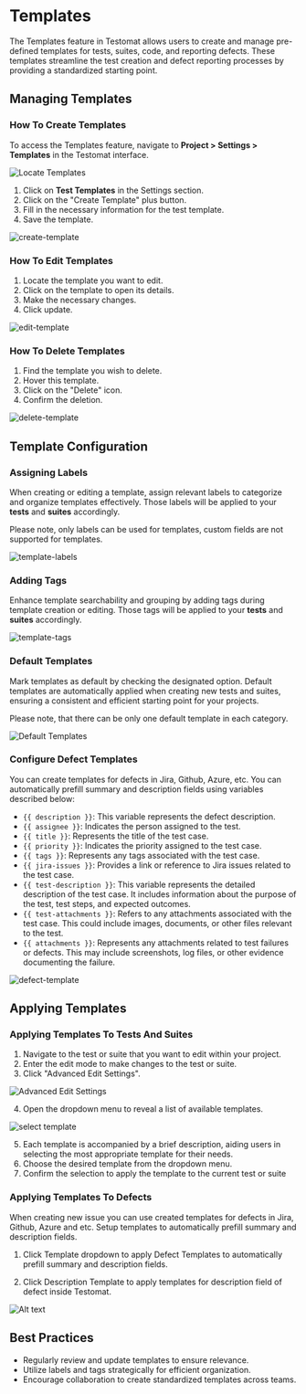 # Templates

The Templates feature in Testomat allows users to create and manage pre-defined templates for tests, suites, code, and reporting defects. These templates streamline the test creation and defect reporting processes by providing a standardized starting point.

## Managing Templates

### How To Create Templates

To access the Templates feature, navigate to **Project > Settings > Templates** in the Testomat interface.

![Locate Templates](images/locate-templates.png)

1. Click on **Test Templates** in the Settings section.
2. Click on the "Create Template" plus button.
3. Fill in the necessary information for the test template.
4. Save the template.

![create-template](images/create-template-1.png)

### How To Edit Templates

1. Locate the template you want to edit.
2. Click on the template to open its details.
3. Make the necessary changes.
4. Click update.

![edit-template](images/edit-templates.png)

### How To Delete Templates

1. Find the template you wish to delete.
2. Hover this template.
3. Click on the "Delete" icon.
4. Confirm the deletion.

![delete-template](images/delete-template.png)

## Template Configuration

### Assigning Labels

When creating or editing a template, assign relevant labels to categorize and organize templates effectively. Those labels will be applied to your **tests** and **suites** accordingly.

Please note, only labels can be used for templates, custom fields are not supported for templates.

![template-labels](images/tamplate-labels.png)

### Adding Tags 

Enhance template searchability and grouping by adding tags during template creation or editing. Those tags will be applied to your **tests** and **suites** accordingly.

![template-tags](images/tags-templates.png)

### Default Templates

Mark templates as default by checking the designated option. Default templates are automatically applied when creating new tests and suites, ensuring a consistent and efficient starting point for your projects.

Please note, that there can be only one default template in each category.

![Default Templates](images/make-default.png)

### Configure Defect Templates 

You can create templates for defects in Jira, Github, Azure, etc. You can automatically prefill summary and description fields using variables described below:

- `{{ description }}`: This variable represents the defect description.
- `{{ assignee }}`: Indicates the person assigned to the test.
- `{{ title }}`: Represents the title of the test case.
- `{{ priority }}`: Indicates the priority assigned to the test case.
- `{{ tags }}`: Represents any tags associated with the test case.
- `{{ jira-issues }}`: Provides a link or reference to Jira issues related to the test case.
- `{{ test-description }}`: This variable represents the detailed description of the test case. It includes information about the purpose of the test, test steps, and expected outcomes.
- `{{ test-attachments }}`: Refers to any attachments associated with the test case. This could include images, documents, or other files relevant to the test.
- `{{ attachments }}`: Represents any attachments related to test failures or defects. This may include screenshots, log files, or other evidence documenting the failure.

![defect-template](images/defect-template.png)

## Applying Templates

### Applying Templates To Tests And Suites

1. Navigate to the test or suite that you want to edit within your project.
2. Enter the edit mode to make changes to the test or suite.
3. Click "Advanced Edit Settings".

![Advanced Edit Settings](images/advanced-edit.png)

4. Open the dropdown menu to reveal a list of available templates.

![select template](images/select-template.png)

5. Each template is accompanied by a brief description, aiding users in selecting the most appropriate template for their needs.
6. Choose the desired template from the dropdown menu.
7. Confirm the selection to apply the template to the current test or suite

### Applying Templates To Defects

When creating new issue you can use created templates for defects in Jira, Github, Azure and etc. Setup templates to automatically prefill summary and description fields.

1. Click Template dropdown to apply Defect Templates to automatically prefill summary and description fields. 

2. Click Description Template to apply templates for description field of defect inside Testomat.

![Alt text](images/apply-defect.png)

## Best Practices

- Regularly review and update templates to ensure relevance.
- Utilize labels and tags strategically for efficient organization.
- Encourage collaboration to create standardized templates across teams.

